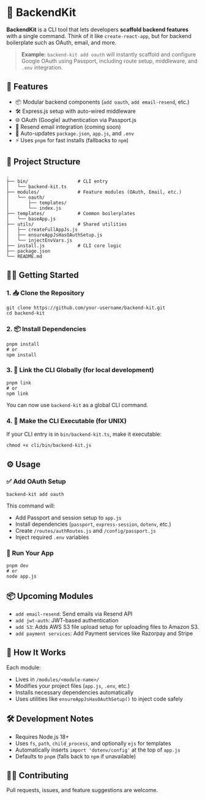 <!DOCTYPE html>
<html lang="en">
<body>

  <h1>🧰 BackendKit</h1>
  <p><strong>BackendKit</strong> is a CLI tool that lets developers <strong>scaffold  backend features</strong> with a single command. Think of it like <code>create-react-app</code>, but for backend boilerplate such as OAuth, email, and more.</p>

  <blockquote><strong>Example:</strong> <code>backend-kit add oauth</code> will instantly scaffold and configure Google OAuth using Passport, including route setup, middleware, and <code>.env</code> integration.</blockquote>

  <h2>🚀 Features</h2>
  <ul>
    <li>📦 Modular backend components (<code>add oauth</code>, <code>add email-resend</code>, etc.)</li>
    <li>🛠 Express.js setup with auto-wired middleware</li>
    <li>🌐 OAuth (Google) authentication via Passport.js</li>
    <li>📧 Resend email integration (coming soon)</li>
    <li>🔧 Auto-updates <code>package.json</code>, <code>app.js</code>, and <code>.env</code></li>
    <li>⚡ Uses <code>pnpm</code> for fast installs (fallbacks to <code>npm</code>)</li>
  </ul>

  <h2>📁 Project Structure</h2>
  <pre><code>.
├── bin/                  # CLI entry
│   └── backend-kit.ts
├── modules/              # Feature modules (OAuth, Email, etc.)
│   └── oauth/
│       ├── templates/
│       └── index.js
├── templates/            # Common boilerplates
│   └── baseApp.js
├── utils/                # Shared utilities
│   ├── createFullAppJs.js
│   ├── ensureAppJsHasOAuthSetup.js
│   └── injectEnvVars.js
├── install.js            # CLI core logic
├── package.json
└── README.md</code></pre>

  <h2>🧑‍💻 Getting Started</h2>

  <h3>1. 📥 Clone the Repository</h3>
  <pre><code>git clone https://github.com/your-username/backend-kit.git
cd backend-kit</code></pre>

  <h3>2. 📦 Install Dependencies</h3>
  <pre><code>pnpm install
# or
npm install</code></pre>

  <h3>3. 🔗 Link the CLI Globally (for local development)</h3>
  <pre><code>pnpm link
# or
npm link</code></pre>
  <p>You can now use <code>backend-kit</code> as a global CLI command.</p>

  <h3>4. 🔐 Make the CLI Executable (for UNIX)</h3>
  <p>If your CLI entry is in <code>bin/backend-kit.ts</code>, make it executable:</p>
  <pre><code>chmod +x cli/bin/backend-kit.js</code></pre>

  <h2>⚙️ Usage</h2>

  <h3>✅ Add OAuth Setup</h3>
  <pre><code>backend-kit add oauth</code></pre>
  <p>This command will:</p>
  <ul>
    <li>Add Passport and session setup to <code>app.js</code></li>
    <li>Install dependencies (<code>passport</code>, <code>express-session</code>, <code>dotenv</code>, etc.)</li>
    <li>Create <code>/routes/authRoutes.js</code> and <code>/config/passport.js</code></li>
    <li>Inject required <code>.env</code> variables</li>
  </ul>

  <h3>🧪 Run Your App</h3>
  <pre><code>pnpm dev
# or
node app.js</code></pre>
  
  <h2>📦 Upcoming Modules</h2>
  <ul>
    <li><code>add email-resend</code>: Send emails via Resend API</li>
    <li><code>add jwt-auth</code>: JWT-based authentication</li>
    <li><code>add S3</code>: Adds AWS S3 file upload setup for uploading files to Amazon S3.</li>
    <li><code>add payment services</code>: Add Payment services like Razorpay and Stripe</li>
  </ul>

  <h2>🧩 How It Works</h2>
  <p>Each module:</p>
  <ul>
    <li>Lives in <code>/modules/&lt;module-name&gt;/</code></li>
    <li>Modifies your project files (<code>app.js</code>, <code>.env</code>, etc.)</li>
    <li>Installs necessary dependencies automatically</li>
    <li>Uses utilities like <code>ensureAppJsHasOAuthSetup()</code> to inject code safely</li>
  </ul>

  <h2>🛠 Development Notes</h2>
  <ul>
    <li>Requires Node.js 18+</li>
    <li>Uses <code>fs</code>, <code>path</code>, <code>child_process</code>, and optionally <code>ejs</code> for templates</li>
    <li>Automatically inserts <code>import 'dotenv/config'</code> at the top of <code>app.js</code></li>
    <li>Defaults to <code>pnpm</code> (falls back to <code>npm</code> if unavailable)</li>
  </ul>

  <h2>🙋‍♂️ Contributing</h2>
  <p>Pull requests, issues, and feature suggestions are welcome.</p>

</body>
</html>
